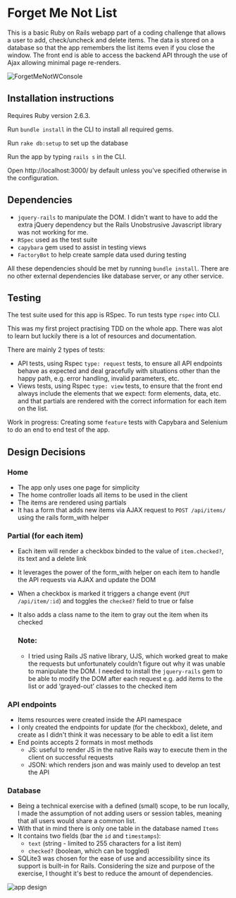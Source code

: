 # Forget Me Not List

This is a basic Ruby on Rails webapp part of a coding challenge that allows a user to add, check/uncheck and delete items. The data is stored on a database so that the app remembers the list items even if you close the window. The front end is able to access the backend API through the use of Ajax allowing minimal page re-renders.

![ForgetMeNotWConsole](https://user-images.githubusercontent.com/51078359/66303324-85021700-e946-11e9-96b5-1ef8d3762434.gif)

## Installation instructions

Requires Ruby version 2.6.3.

Run `bundle install` in the CLI to install all required gems.

Run `rake db:setup` to set up the database

Run the app by typing `rails s` in the CLI.

Open http://localhost:3000/ by default unless you've specified otherwise in the configuration.


## Dependencies
- `jquery-rails` to manipulate the DOM. I didn't want to have to add the extra jQuery dependency but the Rails Unobstrusive Javascript library was not working for me.
- `RSpec` used as the test suite
- `capybara` gem used to assist in testing views
- `FactoryBot` to help create sample data used during testing

All these dependencies should be met by running `bundle install`. There are no other external dependencies like database server, or any other service.

## Testing
The test suite used for this app is RSpec. To run tests type `rspec` into CLI.

This was my first project practising TDD on the whole app. There was alot to learn but luckily there is a lot of resources and documentation.

There are mainly 2 types of tests:
- API tests, using Rspec `type: request` tests, to ensure all API endpoints behave as expected and deal gracefully with situations other than the happy path, e.g. error handling, invalid parameters, etc.
- Views tests, using Rspec `type: view` tests, to ensure that the front end always include the elements that we expect: form elements, data, etc. and that partials are rendered with the correct information for each item on the list.

Work in progress: Creating some `feature` tests with Capybara and Selenium to do an end to end test of the app.

## Design Decisions

### Home
- The app only uses one page for simplicity
- The home controller loads all items to be used in the client
- The items are rendered using partials
- It has a form that adds new items via AJAX request to `POST /api/items/` using the rails form_with helper

### Partial (for each item)
- Each item will render a checkbox binded to the value of `item.checked?`, its text and a delete link
- It leverages the power of the form_with helper on each item to handle the API requests via AJAX and update the DOM
- When a checkbox is marked it triggers a change event (`PUT /api/item/:id`) and toggles the `checked?` field to true or false
- It also adds a class name to the item to gray out the item when its checked

  ### Note:
  - I tried using Rails JS native library, UJS, which worked great to make the requests but unfortunately couldn’t figure out why it was unable to manipulate the DOM. I needed to install the `jquery-rails` gem to be able to modify the DOM after each request e.g. add items to the list or add ‘grayed-out’ classes to the checked item

### API endpoints
- Items resources were created inside the API namespace
- I only created the endpoints for update (for the checkbox), delete, and create as I didn't think it was necessary to be able to edit a list item
- End points accepts 2 formats in most methods
    - JS: useful to render JS in the native Rails way to execute them in the client on successful requests
    - JSON: which renders json and was mainly used to develop an test the API

### Database
- Being a technical exercise with a defined (small) scope, to be run locally, I made the assumption of not adding users or session tables, meaning that all users would share a common list.
- With that in mind there is only one table in the database named `Items`
- It contains two fields (bar the `id` and `timestamps`):
    - `text` (string - limited to 255 characters for a list item)
    - `checked?` (boolean, which can be toggled)
- SQLite3 was chosen for the ease of use and accessibility since its support is built-in for Rails. Considering the size and purpose of the exercise, I thought it's best to reduce the amount of dependencies.

![app design](https://user-images.githubusercontent.com/51078359/66305268-ad8c1000-e94a-11e9-9a98-24dbd9c8db61.png)


